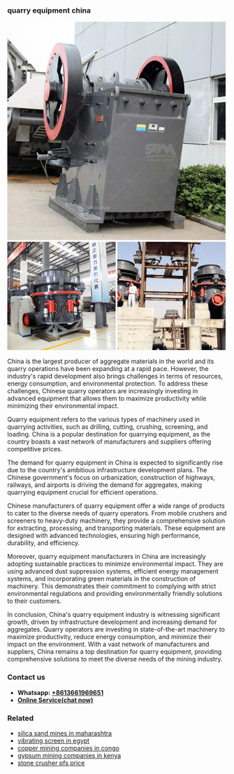 <h3>quarry equipment china</h3><img src='1704856949.jpg' alt=''><p>China is the largest producer of aggregate materials in the world and its quarry operations have been expanding at a rapid pace. However, the industry's rapid development also brings challenges in terms of resources, energy consumption, and environmental protection. To address these challenges, Chinese quarry operators are increasingly investing in advanced equipment that allows them to maximize productivity while minimizing their environmental impact.</p><p>Quarry equipment refers to the various types of machinery used in quarrying activities, such as drilling, cutting, crushing, screening, and loading. China is a popular destination for quarrying equipment, as the country boasts a vast network of manufacturers and suppliers offering competitive prices.</p><p>The demand for quarry equipment in China is expected to significantly rise due to the country's ambitious infrastructure development plans. The Chinese government's focus on urbanization, construction of highways, railways, and airports is driving the demand for aggregates, making quarrying equipment crucial for efficient operations.</p><p>Chinese manufacturers of quarry equipment offer a wide range of products to cater to the diverse needs of quarry operators. From mobile crushers and screeners to heavy-duty machinery, they provide a comprehensive solution for extracting, processing, and transporting materials. These equipment are designed with advanced technologies, ensuring high performance, durability, and efficiency.</p><p>Moreover, quarry equipment manufacturers in China are increasingly adopting sustainable practices to minimize environmental impact. They are using advanced dust suppression systems, efficient energy management systems, and incorporating green materials in the construction of machinery. This demonstrates their commitment to complying with strict environmental regulations and providing environmentally friendly solutions to their customers.</p><p>In conclusion, China's quarry equipment industry is witnessing significant growth, driven by infrastructure development and increasing demand for aggregates. Quarry operators are investing in state-of-the-art machinery to maximize productivity, reduce energy consumption, and minimize their impact on the environment. With a vast network of manufacturers and suppliers, China remains a top destination for quarry equipment, providing comprehensive solutions to meet the diverse needs of the mining industry.</p><h3>Contact us</h3><ul><li><strong>Whatsapp:&nbsp;<a href="https://wa.me/8613661969651">+8613661969651</a></strong></li><li><a href="https://swt.shibang-china.com/?git&amp;zhl&amp;quarry equipment china"><strong>Online Service(chat now)</strong></a></li></ul><h3>Related</h3><ul><li><a href='silica sand mines in maharashtra.md'>silica sand mines in maharashtra</a></li><li><a href='vibrating screen in egypt.md'>vibrating screen in egypt</a></li><li><a href='copper mining companies in congo.md'>copper mining companies in congo</a></li><li><a href='gypsum mining companies in kenya.md'>gypsum mining companies in kenya</a></li><li><a href='stone crusher pfs price.md'>stone crusher pfs price</a></li></ul>
